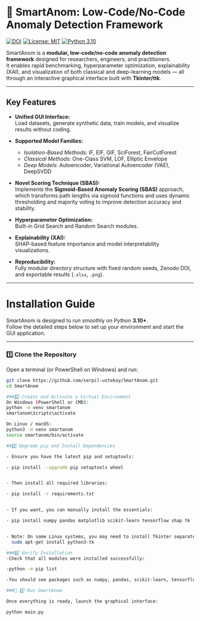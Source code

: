 # 🧠 SmartAnom: Low-Code/No-Code Anomaly Detection Framework

[![DOI](https://zenodo.org/badge/DOI/10.5281/zenodo.17376652.svg)](https://doi.org/10.5281/zenodo.17376652)
[![License: MIT](https://img.shields.io/badge/License-MIT-green.svg)](LICENSE)
[![Python 3.10](https://img.shields.io/badge/python-3.10-blue.svg)](https://www.python.org/downloads/release/python-3100/)

SmartAnom is a **modular, low-code/no-code anomaly detection framework** designed for researchers, engineers, and practitioners.  
It enables rapid benchmarking, hyperparameter optimization, explainability (XAI), and visualization of both classical and deep-learning models — all through an interactive graphical interface built with **Tkinter/ttk**.

---

## Key Features

- **Unified GUI Interface:**  
  Load datasets, generate synthetic data, train models, and visualize results without coding.

- **Supported Model Families:**  
  - *Isolation-Based Methods:* IF, EIF, GIF, SciForest, FairCutForest  
  - *Classical Methods:* One-Class SVM, LOF, Elliptic Envelope  
  - *Deep Models:* Autoencoder, Variational Autoencoder (VAE), DeepSVDD  

- **Novel Scoring Technique (SBAS):**  
  Implements the **Sigmoid-Based Anomaly Scoring (SBAS)** approach, which transforms path lengths via sigmoid functions and uses dynamic thresholding and majority voting to improve detection accuracy and stability.

- **Hyperparameter Optimization:**  
  Built-in Grid Search and Random Search modules.

- **Explainability (XAI):**  
  SHAP-based feature importance and model interpretability visualizations.

- **Reproducibility:**  
  Fully modular directory structure with fixed random seeds, Zenodo DOI, and exportable results (`.xlsx`, `.png`).

---

# Installation Guide

SmartAnom is designed to run smoothly on Python **3.10+**.  
Follow the detailed steps below to set up your environment and start the GUI application.

---

### 1️⃣ Clone the Repository

Open a terminal (or PowerShell on Windows) and run:

```bash
git clone https://github.com/serpil-ustebay/SmartAnom.git
cd SmartAnom

###2️⃣ Create and Activate a Virtual Environment
On Windows (PowerShell or CMD):
python -m venv smartanom
smartanom\Scripts\activate

On Linux / macOS:
python3 -m venv smartanom
source smartanom/bin/activate

##3️⃣ Upgrade pip and Install Dependencies

- Ensure you have the latest pip and setuptools:

- pip install --upgrade pip setuptools wheel


- Then install all required libraries:

- pip install -r requirements.txt


- If you want, you can manually install the essentials:

- pip install numpy pandas matplotlib scikit-learn tensorflow shap tk


- Note: On some Linux systems, you may need to install Tkinter separately:
  sudo apt-get install python3-tk

###4️⃣ Verify Installation
-Check that all modules were installed successfully:

-python -m pip list

-You should see packages such as numpy, pandas, scikit-learn, tensorflow, and shap listed.

###🧩 5️⃣ Run SmartAnom

Once everything is ready, launch the graphical interface:

python main.py



